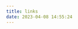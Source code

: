 ```yaml
---
title: links
date: 2023-04-08 14:55:24
---
```

<div id="qexo-friends"></div>
<link rel="stylesheet" href="https://cdn.jsdelivr.net/npm/qexo-static@1.5.1/hexo/friends/friends.css"/>
<script src="https://cdn.jsdelivr.net/npm/qexo-static@1.5.1/hexo/friends/friends.js"></script>
<script>loadQexoFriends("qexo-friends", "https://control.blog.loft.games")</script>